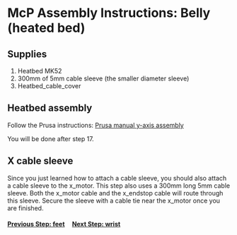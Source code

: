 # McP Assembly Instructions: Belly (heated bed)

## Supplies

1. Heatbed MK52
1. 300mm of 5mm cable sleeve (the smaller diameter sleeve)
1. Heatbed_cable_cover

## Heatbed assembly

Follow the Prusa instructions: [Prusa manual y-axis assembly](https://manual.prusa3d.com/Guide/7.+Heatbed++&+PSU+assembly+(textile+sleeve)/589?lang=en)

You will be done after step 17. 

## X cable sleeve

Since you just learned how to attach a cable sleeve, you should also attach a cable sleeve to the x_motor.  This step also uses a 300mm long 5mm cable sleeve.  Both the x_motor cable and the x_endstop cable will route through this sleeve.  Secure the sleeve with a cable tie near the x_motor once you are finished.


#### [Previous Step: feet](feet.md) &nbsp;&nbsp;&nbsp; [Next Step: wrist](wrist.md)
